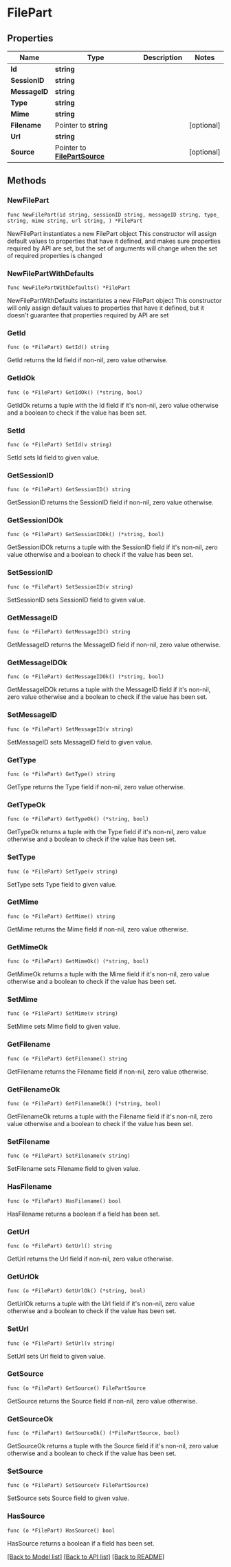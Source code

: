 # FilePart

## Properties

Name | Type | Description | Notes
------------ | ------------- | ------------- | -------------
**Id** | **string** |  | 
**SessionID** | **string** |  | 
**MessageID** | **string** |  | 
**Type** | **string** |  | 
**Mime** | **string** |  | 
**Filename** | Pointer to **string** |  | [optional] 
**Url** | **string** |  | 
**Source** | Pointer to [**FilePartSource**](FilePartSource.md) |  | [optional] 

## Methods

### NewFilePart

`func NewFilePart(id string, sessionID string, messageID string, type_ string, mime string, url string, ) *FilePart`

NewFilePart instantiates a new FilePart object
This constructor will assign default values to properties that have it defined,
and makes sure properties required by API are set, but the set of arguments
will change when the set of required properties is changed

### NewFilePartWithDefaults

`func NewFilePartWithDefaults() *FilePart`

NewFilePartWithDefaults instantiates a new FilePart object
This constructor will only assign default values to properties that have it defined,
but it doesn't guarantee that properties required by API are set

### GetId

`func (o *FilePart) GetId() string`

GetId returns the Id field if non-nil, zero value otherwise.

### GetIdOk

`func (o *FilePart) GetIdOk() (*string, bool)`

GetIdOk returns a tuple with the Id field if it's non-nil, zero value otherwise
and a boolean to check if the value has been set.

### SetId

`func (o *FilePart) SetId(v string)`

SetId sets Id field to given value.


### GetSessionID

`func (o *FilePart) GetSessionID() string`

GetSessionID returns the SessionID field if non-nil, zero value otherwise.

### GetSessionIDOk

`func (o *FilePart) GetSessionIDOk() (*string, bool)`

GetSessionIDOk returns a tuple with the SessionID field if it's non-nil, zero value otherwise
and a boolean to check if the value has been set.

### SetSessionID

`func (o *FilePart) SetSessionID(v string)`

SetSessionID sets SessionID field to given value.


### GetMessageID

`func (o *FilePart) GetMessageID() string`

GetMessageID returns the MessageID field if non-nil, zero value otherwise.

### GetMessageIDOk

`func (o *FilePart) GetMessageIDOk() (*string, bool)`

GetMessageIDOk returns a tuple with the MessageID field if it's non-nil, zero value otherwise
and a boolean to check if the value has been set.

### SetMessageID

`func (o *FilePart) SetMessageID(v string)`

SetMessageID sets MessageID field to given value.


### GetType

`func (o *FilePart) GetType() string`

GetType returns the Type field if non-nil, zero value otherwise.

### GetTypeOk

`func (o *FilePart) GetTypeOk() (*string, bool)`

GetTypeOk returns a tuple with the Type field if it's non-nil, zero value otherwise
and a boolean to check if the value has been set.

### SetType

`func (o *FilePart) SetType(v string)`

SetType sets Type field to given value.


### GetMime

`func (o *FilePart) GetMime() string`

GetMime returns the Mime field if non-nil, zero value otherwise.

### GetMimeOk

`func (o *FilePart) GetMimeOk() (*string, bool)`

GetMimeOk returns a tuple with the Mime field if it's non-nil, zero value otherwise
and a boolean to check if the value has been set.

### SetMime

`func (o *FilePart) SetMime(v string)`

SetMime sets Mime field to given value.


### GetFilename

`func (o *FilePart) GetFilename() string`

GetFilename returns the Filename field if non-nil, zero value otherwise.

### GetFilenameOk

`func (o *FilePart) GetFilenameOk() (*string, bool)`

GetFilenameOk returns a tuple with the Filename field if it's non-nil, zero value otherwise
and a boolean to check if the value has been set.

### SetFilename

`func (o *FilePart) SetFilename(v string)`

SetFilename sets Filename field to given value.

### HasFilename

`func (o *FilePart) HasFilename() bool`

HasFilename returns a boolean if a field has been set.

### GetUrl

`func (o *FilePart) GetUrl() string`

GetUrl returns the Url field if non-nil, zero value otherwise.

### GetUrlOk

`func (o *FilePart) GetUrlOk() (*string, bool)`

GetUrlOk returns a tuple with the Url field if it's non-nil, zero value otherwise
and a boolean to check if the value has been set.

### SetUrl

`func (o *FilePart) SetUrl(v string)`

SetUrl sets Url field to given value.


### GetSource

`func (o *FilePart) GetSource() FilePartSource`

GetSource returns the Source field if non-nil, zero value otherwise.

### GetSourceOk

`func (o *FilePart) GetSourceOk() (*FilePartSource, bool)`

GetSourceOk returns a tuple with the Source field if it's non-nil, zero value otherwise
and a boolean to check if the value has been set.

### SetSource

`func (o *FilePart) SetSource(v FilePartSource)`

SetSource sets Source field to given value.

### HasSource

`func (o *FilePart) HasSource() bool`

HasSource returns a boolean if a field has been set.


[[Back to Model list]](../README.md#documentation-for-models) [[Back to API list]](../README.md#documentation-for-api-endpoints) [[Back to README]](../README.md)


